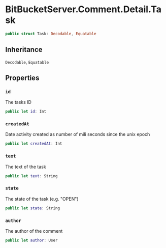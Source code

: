 # BitBucketServer.Comment.Detail.Task

``` swift
public struct Task: Decodable, Equatable 
```

## Inheritance

`Decodable`, `Equatable`

## Properties

### `id`

The tasks ID

``` swift
public let id: Int
```

### `createdAt`

Date activity created as number of mili seconds since the unix epoch

``` swift
public let createdAt: Int
```

### `text`

The text of the task

``` swift
public let text: String
```

### `state`

The state of the task (e.g. "OPEN")

``` swift
public let state: String
```

### `author`

The author of the comment

``` swift
public let author: User
```

